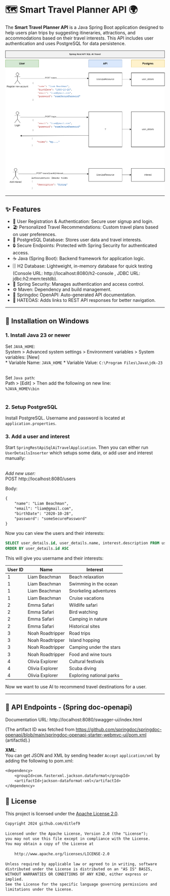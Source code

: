 
# 🗺️ Smart Travel Planner API 🌍

The **Smart Travel Planner API** is a Java Spring Boot application designed to help users plan 
trips by suggesting itineraries, attractions, and accommodations based on their travel interests. 
This API includes user authentication and uses PostgreSQL for data persistence.


![Spring REST API SQL AI Travel Workflow](docs/Spring-Rest-Api-SQL-AI-Travel-Workflow.drawio.png)


---

## ✨ Features

- 🔐 User Registration & Authentication: Secure user signup and login.
- 🏖️ Personalized Travel Recommendations: Custom travel plans based on user preferences.
- 🐘 PostgreSQL Database: Stores user data and travel interests.
- 🔒 Secure Endpoints: Protected with Spring Security for authenticated access.
- ☕ Java (Spring Boot): Backend framework for application logic.
- 🗄️ H2 Database: Lightweight, in-memory database for quick testing (Console URL: http://localhost:8080/h2-console , JDBC URL: jdbc:h2:mem:testdb).
- 🔐 Spring Security: Manages authentication and access control.
- ⚙️ Maven: Dependency and build management.
- 📜 Springdoc OpenAPI: Auto-generated API documentation.
- 🔗 HATEOAS: Adds links to REST API responses for better navigation.


---

## 🚀 Installation on Windows

### 1. Install Java 23 or newer
Set `JAVA_HOME`:<br>
System > Advanced system settings > Environment variables > 
System variables: [New]<br>
    * Variable Name: `JAVA_HOME`
    * Variable Value: `C:\Program Files\Java\jdk-23`<br><br>

Set `Java path`:<br>
Path > [Edit] > Then add the following on new line:<br> 
`%JAVA_HOME%\bin`
<br><br>

### 2. Setup PostgreSQL

Install PostgreSQL. Username and password is located at `application.properties`.


### 3. Add a user and interest

Start `SpringRestApiSqlAiTravelApplication`. Then you can either run `UserDetailsInserter` which setups 
some data, or add user and interest manually:<br><br>

*Add new user:*<br>
POST http://localhost:8080/users<br>

Body:<br>
```
{
    "name": "Liam Beachman",
    "email": "liam@gmail.com",
    "birthDate": "2020-10-28",
    "password": "someSecurePassword"
}
```

Now you can view the users and their interests:

```sql
SELECT user_details.id, user_details.name, interest.description FROM user_details JOIN interest ON user_details.id=interest.user_id
ORDER BY user_details.id ASC
```

This will give you username and their interests:

| User ID | Name             | Interest                 |
|---------|------------------|--------------------------|
| 1       | Liam Beachman    | Beach relaxation         |
| 1       | Liam Beachman    | Swimming in the ocean    |
| 1       | Liam Beachman    | Snorkeling adventures    |
| 1       | Liam Beachman    | Cruise vacations         |
| 2       | Emma Safari      | Wildlife safari          |
| 2       | Emma Safari      | Bird watching            |
| 2       | Emma Safari      | Camping in nature        |
| 2       | Emma Safari      | Historical sites         |
| 3       | Noah Roadtripper | Road trips               |
| 3       | Noah Roadtripper | Island hopping           |
| 3       | Noah Roadtripper | Camping under the stars  |
| 3       | Noah Roadtripper | Food and wine tours      |
| 4       | Olivia Explorer  | Cultural festivals       |
| 4       | Olivia Explorer  | Scuba diving             |
| 4       | Olivia Explorer  | Exploring national parks |

Now we want to use AI to recommend travel destinations for a user.

---

## 📖 API Endpoints - (Spring doc-openapi)


Documentation URL: http://localhost:8080/swagger-ui/index.html

(The artifact ID was fetched from https://github.com/springdoc/springdoc-openapi/blob/main/springdoc-openapi-starter-webmvc-ui/pom.xml (artifactId).)

**XML**:<br>
You can get JSON and XML by sending header `Accept` `application/xml` by adding the following to pom.xml:
```
<dependency>
    <groupId>com.fasterxml.jackson.dataformat</groupId>
    <artifactId>jackson-dataformat-xml</artifactId>
</dependency>
```


## 📜 License

This project is licensed under the
[Apache License 2.0](https://www.apache.org/licenses/LICENSE-2.0).

```
Copyright 2024 github.com/ditlef9

Licensed under the Apache License, Version 2.0 (the "License");
you may not use this file except in compliance with the License.
You may obtain a copy of the License at

    http://www.apache.org/licenses/LICENSE-2.0

Unless required by applicable law or agreed to in writing, software
distributed under the License is distributed on an "AS IS" BASIS,
WITHOUT WARRANTIES OR CONDITIONS OF ANY KIND, either express or implied.
See the License for the specific language governing permissions and
limitations under the License.
```